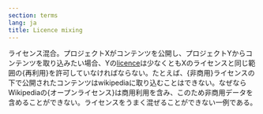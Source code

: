 ```yaml
---
section: terms
lang: ja
title: Licence mixing 
---
```


ライセンス混合。プロジェクトXがコンテンツを公開し、プロジェクトYからコンテンツを取り込みたい場合、Yの[licence](/glossary/ja/terms/licence/)は少なくともXのライセンスと同じ範囲の{再利用}を許可していなければならない。たとえば、{非商用}ライセンスの下で公開されたコンテンツはwikipediaに取り込むことはできない。なぜならWikipediaの{オープンライセンス}は商用利用を含み、このため非商用データを含めることができない。ライセンスをうまく混ぜることができない一例である。
